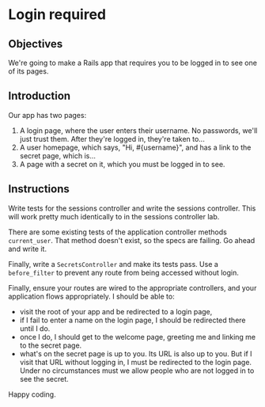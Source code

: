 # Login required

## Objectives

We're going to make a Rails app that requires you to be logged in to see one of its pages.

## Introduction

Our app has two pages:
  1. A login page, where the user enters their username. No passwords, we'll just trust them. After they're logged in, they're taken to...
  2. A user homepage, which says, "Hi, #{username}", and has a link to the secret page, which is...
  3. A page with a secret on it, which you must be logged in to see.

## Instructions

Write tests for the sessions controller and write the sessions controller. This will work pretty much identically to in the sessions controller lab.

There are some existing tests of the application controller methods `current_user`. That method doesn't exist, so the specs are failing. Go ahead and write it.

Finally, write a `SecretsController` and make its tests pass. Use a `before_filter` to prevent any route from being accessed without login.

Finally, ensure your routes are wired to the appropriate controllers, and your application flows appropriately. I should be able to:

  * visit the root of your app and be redirected to a login page,
  * if I fail to enter a name on the login page, I should be redirected there until I do.
  * once I do, I should get to the welcome page, greeting me and linking me to the secret page.
  * what's on the secret page is up to you. Its URL is also up to you. But if I visit that URL without logging in, I must be redirected to the login page. Under no circumstances must we allow people who are not logged in to see the secret.

Happy coding.
